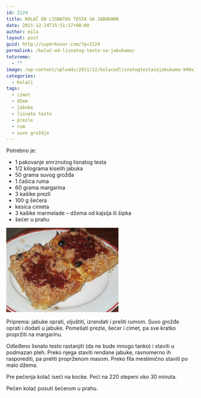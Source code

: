 ```yaml
---
id: 2124
title: KOLAČ OD LISNATOG TESTA SA JABUKAMA
date: 2011-12-24T15:51:57+00:00
author: mila
layout: post
guid: http://superkuvar.com/?p=2124
permalink: /kolač-od-lisnatog-testa-sa-jabukama/
totvreme:
  - ""
image: /wp-content/uploads/2011/12/kolacodlisnatogtestasajabukama-940x198.jpg
categories:
  - Kolači
tags:
  - cimet
  - džem
  - jabuke
  - lisnato testo
  - prezle
  - rum
  - suvo groždje
---
```

Potrebno je:

  * 1 pakovanje smrznutog lisnatog testa
  * 1/2 kilograma kiselih jabuka
  * 50 grama suvog grožđa
  * 1 čašica ruma
  * 60 grama margarina
  * 3 kašike prezli
  * 100 g šećera
  * kesica cimeta
  * 3 kašike marmelade &#8211; džema od kajsija ili šipka
  * šećer u prahu

[<img class="alignnone size-medium wp-image-9320" src="/wp-content/uploads/2011/12/kolacodlisnatogtestasajabukama-300x225.jpg" alt="kolacodlisnatogtestasajabukama" width="300" height="225" />](/wp-content/uploads/2011/12/kolacodlisnatogtestasajabukama.jpg)

Priprema: jabuke oprati, oljuštiti, izrendati i preliti rumom. Suvo grožđe oprati i dodati u jabuke. Pomešati prezle, šećer i cimet, pa sve kratko propržiti na margarinu.

Odleđeno lisnato testo rastanjiti (da ne bude mnogo tanko) i staviti u podmazan pleh. Preko njega staviti rendane jabuke, ravnomerno ih rasporediti, pa preliti proprženom masom. Preko fila mestimično staviti po malo džema.

Pre pečenja kolač iseći na kocke. Peći na 220 stepeni oko 30 minuta.

Pečen kolač posuti šećerom u prahu.